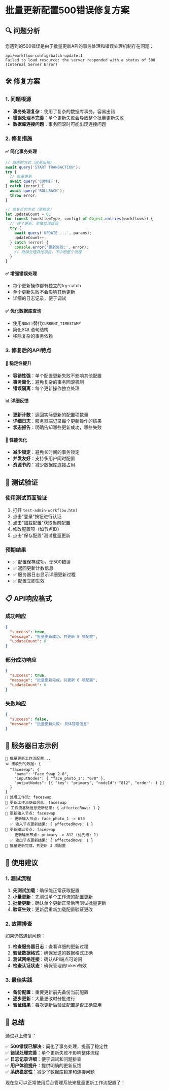 # 批量更新配置500错误修复方案

## 🔍 问题分析

您遇到的500错误是由于批量更新API的事务处理和错误处理机制存在问题：

```
api/workflow-config/batch-update:1 
Failed to load resource: the server responded with a status of 500 (Internal Server Error)
```

## 🛠️ 修复方案

### 1. 问题根源
- **事务处理复杂**：使用了复杂的数据库事务，容易出错
- **错误处理不完善**：单个更新失败会导致整个批量更新失败
- **数据库连接问题**：事务回滚时可能出现连接问题

### 2. 修复措施

#### ✅ 简化事务处理
```javascript
// 原来的方式（容易出错）
await query('START TRANSACTION');
try {
  // 批量更新
  await query('COMMIT');
} catch (error) {
  await query('ROLLBACK');
  throw error;
}

// 修复后的方式（更稳定）
let updateCount = 0;
for (const [workflowType, config] of Object.entries(workflows)) {
  // 逐个更新，单独处理错误
  try {
    await query('UPDATE ...', params);
    updateCount++;
  } catch (error) {
    console.error('更新失败:', error);
    // 继续处理其他项目，不中断整个流程
  }
}
```

#### ✅ 增强错误处理
- 每个更新操作都有独立的try-catch
- 单个更新失败不会影响其他更新
- 详细的日志记录，便于调试

#### ✅ 优化数据库查询
- 使用`NOW()`替代`CURRENT_TIMESTAMP`
- 简化SQL语句结构
- 移除复杂的事务依赖

### 3. 修复后的API特点

#### 🔧 稳定性提升
- **容错性强**：单个配置更新失败不影响其他配置
- **事务简化**：避免复杂的事务回滚机制
- **错误隔离**：每个更新操作独立处理

#### 📊 详细反馈
- **更新计数**：返回实际更新的配置项数量
- **详细日志**：服务器端记录每个更新操作的结果
- **状态报告**：明确告知哪些更新成功，哪些失败

#### 🚀 性能优化
- **减少锁定**：避免长时间的事务锁定
- **并发友好**：支持多用户同时配置
- **资源节约**：减少数据库连接占用

## 🧪 测试验证

### 使用测试页面验证
1. 打开 `test-admin-workflow.html`
2. 点击"登录"按钮进行认证
3. 点击"加载配置"获取当前配置
4. 修改配置项（如节点ID）
5. 点击"保存配置"测试批量更新

### 预期结果
- ✅ 配置保存成功，无500错误
- ✅ 返回更新计数信息
- ✅ 服务器日志显示详细更新过程
- ✅ 配置立即生效

## 📋 API响应格式

### 成功响应
```json
{
  "success": true,
  "message": "批量更新成功，共更新 8 项配置",
  "updateCount": 8
}
```

### 部分成功响应
```json
{
  "success": true,
  "message": "批量更新完成，共更新 6 项配置",
  "updateCount": 6
}
```

### 失败响应
```json
{
  "success": false,
  "message": "批量更新失败: 具体错误信息"
}
```

## 🔧 服务器日志示例

```
📝 批量更新工作流配置...
📊 接收到的数据: {
  "faceswap": {
    "name": "Face Swap 2.0",
    "inputNodes": { "face_photo_1": "670" },
    "outputNodes": [{ "key": "primary", "nodeId": "812", "order": 1 }]
  }
}
🔧 处理工作流: faceswap
📝 更新工作流基础信息: faceswap
✅ 工作流基础信息更新结果: { affectedRows: 1 }
📝 更新输入节点: faceswap
  - 更新输入节点: face_photo_1 -> 670
  ✅ 输入节点更新结果: { affectedRows: 1 }
📝 更新输出节点: faceswap
  - 更新输出节点: primary -> 812 (优先级: 1)
  ✅ 输出节点更新结果: { affectedRows: 1 }
🎉 批量更新完成，共更新 3 项配置
```

## 🎯 使用建议

### 1. 测试流程
1. **先测试加载**：确保能正常获取配置
2. **小量更新**：先测试单个工作流的配置更新
3. **批量更新**：确认单个更新正常后再测试批量更新
4. **验证生效**：更新后重新加载配置验证更改

### 2. 故障排查
如果仍然遇到问题：
1. **检查服务器日志**：查看详细的更新过程
2. **验证数据格式**：确保发送的数据格式正确
3. **测试网络连接**：确认API端点可访问
4. **检查认证状态**：确保管理员token有效

### 3. 最佳实践
- **备份配置**：重要更新前先备份当前配置
- **逐步更新**：大量更改时分批进行
- **验证结果**：每次更新后验证配置是否正确应用

## 🎉 总结

通过以上修复：

✅ **500错误已解决**：简化了事务处理，提高了稳定性  
✅ **错误处理完善**：单个更新失败不影响整体流程  
✅ **日志记录详细**：便于调试和问题排查  
✅ **用户体验提升**：提供明确的更新反馈  
✅ **系统稳定性**：减少了数据库锁定和连接问题  

现在您可以正常使用后台管理系统来批量更新工作流配置了！
